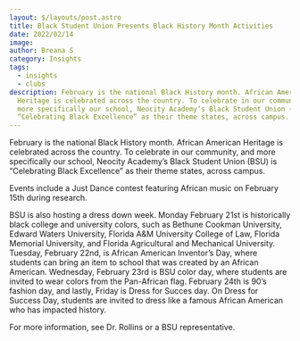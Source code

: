 ```yaml
---
layout: $/layouts/post.astro
title: Black Student Union Presents Black History Month Activities
date: 2022/02/14
image:
author: Breana S
category: Insights
tags:
  - insights
  - clubs
description: February is the national Black History month. African American
  Heritage is celebrated across the country. To celebrate in our community, and
  more specifically our school, Neocity Academy’s Black Student Union (BSU) is
  “Celebrating Black Excellence” as their theme states, across campus.
---
```


<!--StartFragment-->

February is the national Black History month. African American Heritage is celebrated across the country. To celebrate in our community, and more specifically our school, Neocity Academy’s Black Student Union (BSU) is “Celebrating Black Excellence” as their theme states, across campus.

Events include a Just Dance contest featuring African music on February 15th during research.

BSU is also hosting a dress down week. Monday February 21st is historically black college and university colors, such as Bethune Cookman University, Edward Waters University, Florida A&M University College of Law, Florida Memorial University, and Florida Agricultural and Mechanical University. Tuesday, February 22nd, is African American Inventor’s Day, where students can bring an item to school that was created by an African American. Wednesday, February 23rd is BSU color day, where students are invited to wear colors from the Pan-African flag. February 24th is 90’s fashion day, and lastly, Friday is Dress for Succes day. On Dress for Success Day, students are invited to dress like a famous African American who has impacted history.

For more information, see Dr. Rollins or a BSU representative.

<!--EndFragment-->
